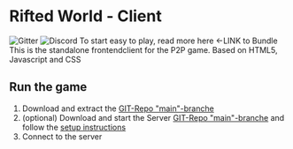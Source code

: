 # Rifted World - Client
![Gitter](https://img.shields.io/gitter/room/rifted-world/community?style=plastic)
![Discord](https://img.shields.io/discord/793546949626298379?color=7700ff&label=Discord&style=plastic)
To start easy to play, read more here <-LINK to Bundle
This is the standalone frontendclient for the P2P game. Based on HTML5, Javascript and CSS 

## Run the game

 1. Download and extract the [GIT-Repo "main"-branche](https://github.com/rifted-world/client/archive/main.zip) 
 2.  (optional) Download and start the Server  [GIT-Repo "main"-branche](https://github.com/rifted-world/server/archive/main.zip)  and follow the [setup instructions](https://github.com/rifted-world/server/blob/main/README.md)
 3. Connect to the server


